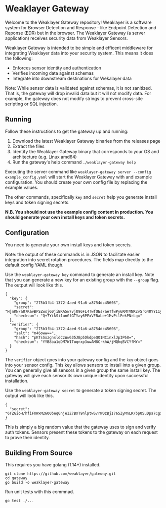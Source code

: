 # Weaklayer Gateway

Welcome to the Weaklayer Gateway repository!
Weaklayer is a software system for Browser Detection and Response - like Endpoint Detection and Reponse (EDR) but in the browser.
The Weaklayer Gateway (a server application) receives security data from Weaklayer Sensors.

Weaklayer Gateway is intended to be simple and efficent middleware for integrating Weaklayer data into your security system. 
This means it does the following:
- Enforces sensor identity and authentication
- Verifies incoming data against schemas
- Integrate into downstream destinations for Wekalayer data

Note: While sensor data is validated against schemas, it is not sanitized. That is, the gateway will drop invalid data but it will not modify data. For example, the gateway does not modify strings to prevent cross-site scripting or SQL injection.

## Running

Follow these instructions to get the gateway up and running:
1. Download the latest Weaklayer Gateway binaries from the releases page
2. Extract the files
3. Identify the Weaklayer Gateway binary that corresponds to your OS and architecture (e.g. Linux amd64)
4. Run the gateway's help command `./weaklayer-gateway help`

Executing the server command like `weaklayer-gateway server --config example_config.yaml` will start the Weaklayer Gateway with and example configuration. You should create your own config file by replacing the example values.

The other commands, specifically `key` and `secret` help you generate install keys and token signing secrets. 

__N.B. You should not use the example config content in production. You should generate your own install keys and token secrets.__

## Configuration

You need to generate your own install keys and token secrets.

Note: the output of these commands is in JSON to facilitate easier integration into secret rotation procedures. The fields map directly to the default config YAML though.

Use the `weaklayer-gateway key` command to generate an install key. Note that you can generate a new key for an existing group with the `--group` flag. The output will look like this.
```
{
  "key": {
    "group": "275b3fb4-1372-4aed-91a6-a8754dc45603",
    "secret": "HjnKN/a07KavBPSZwsjG0jiBKA5w7vjO96FL4TwfQEs/aeTfwPy6KMTVNK2vSrG40YY11yWZ0WK2waB6HoSJXg==",
    "checksum": "Q+7YikSi1unGfGTYay6PExVEBaLe+1MvPilPekPNrLg="
  },
  "verifier": {
    "group": "275b3fb4-1372-4aed-91a6-a8754dc45603",
    "salt": "m46oww==",
    "hash": "pKTsSxzgnsldCzWw635JBp5DkdpeQO1NCinxlJpIP68=",
    "checksum": "YYB8aa1qDM7W1Tuqnxp3uwAM8CrkhW/jMQhqBVCYfMY="
  }
}
```
The `verifier` object goes into your gateway config and the `key` object goes into your sensor config. This key allows sensors to install into a given group. You can generally give all sensors in a given group the same install key. The gateway will give each sensor its own unique identity upon successful installation.

Use the `weaklayer-gateway secret` to generate a token signing secret. The output will look like this.
```
{
  "secret": "6TZGioH/hfiFmWxM26O0beqGnjeIZ7BXT9nlptwS/rW0zBjI76SZyMnLR/bp0SuDpa7Cgx8VDGcIeGzenBXzXA=="
}
```
This is simply a big random value that the gateway uses to sign and verify auth tokens. Sensors present these tokens to the gateway on each request to prove their identity.

## Building From Source

This requires you have golang (1.14+) installed.
```
git clone https://github.com/weaklayer/gateway.git
cd gateway
go build -o weaklayer-gateway
```

Run unit tests with this commnad.
```
go test ./...
```
